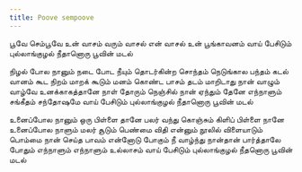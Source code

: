 ```yaml
---
title: Poove sempoove
---
```


பூவே செம்பூவே உன் வாசம் வரும்
வாசல் என் வாசல் உன் பூங்காவனம்
வாய் பேசிடும் புல்லாங்குழல்
நீதானொரு பூவின் மடல்

நிழல் போல நானும் நடை போட நீயும்
தொடர்கின்ற சொந்தம் நெடுங்கால பந்தம்
கடல் வானம் கூட நிறம் மாறக் கூடும்
மனம் கொண்ட பாசம் தடம் மாறிடாது
நான் வாழும் வாழ்வே உனக்காகத்தானே
நாள் தோரும் நெஞ்சில் நான் ஏந்தும் தேனே
எந்நாளும் சங்கீதம் சந்தோஷமே
வாய் பேசிடும் புல்லாங்குழல்
நீதானொரு பூவின் மடல்

உனைப்போல நானும் ஒரு பிள்ளை தானே
பலர் வந்து கொஞ்சும் கிளிப் பிள்ளை நானே
உனைப்போல நாளும் மலர் சூடும் பெண்மை
விதி என்னும் நூலில் விளையாடும் பொம்மை
நான் செய்த பாவம் என்னோடு போகும்
நீ வாழ்ந்து நான்தான் பார்த்தாலே போதும்
எந்நாளும் எந்நாளும் உல்லாசம்
வாய் பேசிடும் புல்லாங்குழல்
நீதனொரு பூவின் மடல்
